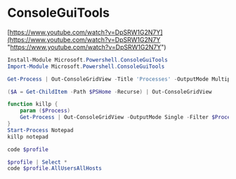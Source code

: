 # ConsoleGuiTools
[https://www.youtube.com/watch?v=DpSRW1G2N7Y](https://www.youtube.com/watch?v=DpSRW1G2N7Y "https://www.youtube.com/watch?v=DpSRW1G2N7Y")

```powershell
Install-Module Microsoft.Powershell.ConsoleGuiTools
Import-Module Microsoft.Powershell.ConsoleGuiTools

Get-Process | Out-ConsoleGridView -Title 'Processes' -OutputMode Multiple  # Single |None

($A = Get-ChildItem -Path $PSHome -Recurse) | Out-ConsoleGridView

function killp {
    param ($Process)
    Get-Process | Out-ConsoleGridView -OutputMode Single -Filter $Process | Stop-Process -Id {$_.id}
}
Start-Process Notepad
killp notepad
```

```powershell
code $profile

$profile | Select *
code $profile.AllUsersAllHosts
```